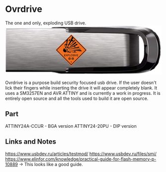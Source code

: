 # Ovrdrive
The one and only, exploding USB drive. 
![](img/drive.png)

Ovrdrive is a purpose build security focused usb drive. If the user doesn't lick their fingers while inserting the drive it will appear completely blank. It uses a SM3257EN and AVR ATTINY and is currently a work in progress. It is entirely open source and all the tools used to build it are open source.

## Part
ATTINY24A-CCUR - BGA version
ATTINY24-20PU  - DIP version

## Links and Notes
https://www.usbdev.ru/articles/testmod/
https://www.usbdev.ru/files/smi/
https://www.elinfor.com/knowledge/practical-guide-for-flash-memory-p-10889
    -> This looks like a good guide.
